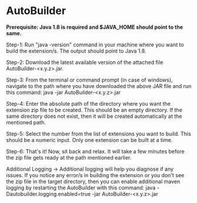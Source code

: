 # AutoBuilder

**Prerequisite: Java 1.8 is required and $JAVA_HOME should point to the same.**

Step-1: Run "java -version" command in your machine where you want to build the extension/s. The output should point to Java 1.8.

Step-2: Download the latest available version of the attached file AutoBuilder-<x.y.z>.jar.

Step-3: From the terminal or command prompt (in case of windows), navigate to the path where you have downloaded the above JAR file and run this command:
            java -jar AutoBuilder-<x.y.z>.jar
            
Step-4: Enter the absolute path of the directory where you want the extension zip file to be created. This should be an empty directory. If the same directory does not exist, then it will be created automatically at the mentioned path.

Step-5: Select the number from the list of extensions you want to build. This should be a numeric input. Only one extension can be built at a time.

Step-6: That's it! Now, sit back and relax. It will take a few minutes before the zip file gets ready at the path mentioned earlier.


Additional Logging
-> Additional logging will help you diagnose if any issues. If you notice any error/s in building the extension or you don't see the zip file in the target directory, then you can enable additional maven logging by restarting the AutoBuilder with this command:
           java -Dautobuilder.logging.enabled=true -jar AutoBuilder-<x.y.z>.jar
           
 
